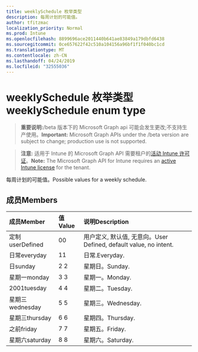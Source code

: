 ```yaml
---
title: weeklySchedule 枚举类型
description: 每周计划的可能值。
author: tfitzmac
localization_priority: Normal
ms.prod: Intune
ms.openlocfilehash: 8899696ace2011440b641ae83849a179dbfd6438
ms.sourcegitcommit: 0ce657622f42c510a104156a96bf1f1f040bc1cd
ms.translationtype: MT
ms.contentlocale: zh-CN
ms.lasthandoff: 04/24/2019
ms.locfileid: "32555036"
---
```

# <a name="weeklyschedule-enum-type"></a><span data-ttu-id="f937b-103">weeklySchedule 枚举类型</span><span class="sxs-lookup"><span data-stu-id="f937b-103">weeklySchedule enum type</span></span>

> <span data-ttu-id="f937b-104">**重要说明:**/beta 版本下的 Microsoft Graph api 可能会发生更改;不支持生产使用。</span><span class="sxs-lookup"><span data-stu-id="f937b-104">**Important:** Microsoft Graph APIs under the /beta version are subject to change; production use is not supported.</span></span>

> <span data-ttu-id="f937b-105">**注意:** 适用于 Intune 的 Microsoft Graph API 需要租户的[活动 Intune 许可证](https://go.microsoft.com/fwlink/?linkid=839381)。</span><span class="sxs-lookup"><span data-stu-id="f937b-105">**Note:** The Microsoft Graph API for Intune requires an [active Intune license](https://go.microsoft.com/fwlink/?linkid=839381) for the tenant.</span></span>

<span data-ttu-id="f937b-106">每周计划的可能值。</span><span class="sxs-lookup"><span data-stu-id="f937b-106">Possible values for a weekly schedule.</span></span>

## <a name="members"></a><span data-ttu-id="f937b-107">成员</span><span class="sxs-lookup"><span data-stu-id="f937b-107">Members</span></span>
|<span data-ttu-id="f937b-108">成员</span><span class="sxs-lookup"><span data-stu-id="f937b-108">Member</span></span>|<span data-ttu-id="f937b-109">值</span><span class="sxs-lookup"><span data-stu-id="f937b-109">Value</span></span>|<span data-ttu-id="f937b-110">说明</span><span class="sxs-lookup"><span data-stu-id="f937b-110">Description</span></span>|
|:---|:---|:---|
|<span data-ttu-id="f937b-111">定制</span><span class="sxs-lookup"><span data-stu-id="f937b-111">userDefined</span></span>|<span data-ttu-id="f937b-112">0</span><span class="sxs-lookup"><span data-stu-id="f937b-112">0</span></span>|<span data-ttu-id="f937b-113">用户定义, 默认值, 无意向。</span><span class="sxs-lookup"><span data-stu-id="f937b-113">User Defined, default value, no intent.</span></span>|
|<span data-ttu-id="f937b-114">日常</span><span class="sxs-lookup"><span data-stu-id="f937b-114">everyday</span></span>|<span data-ttu-id="f937b-115">1</span><span class="sxs-lookup"><span data-stu-id="f937b-115">1</span></span>|<span data-ttu-id="f937b-116">日常.</span><span class="sxs-lookup"><span data-stu-id="f937b-116">Everyday.</span></span>|
|<span data-ttu-id="f937b-117">日</span><span class="sxs-lookup"><span data-stu-id="f937b-117">sunday</span></span>|<span data-ttu-id="f937b-118">2 </span><span class="sxs-lookup"><span data-stu-id="f937b-118">2</span></span>|<span data-ttu-id="f937b-119">星期日。</span><span class="sxs-lookup"><span data-stu-id="f937b-119">Sunday.</span></span>|
|<span data-ttu-id="f937b-120">星期一</span><span class="sxs-lookup"><span data-stu-id="f937b-120">monday</span></span>|<span data-ttu-id="f937b-121">3 </span><span class="sxs-lookup"><span data-stu-id="f937b-121">3</span></span>|<span data-ttu-id="f937b-122">星期一。</span><span class="sxs-lookup"><span data-stu-id="f937b-122">Monday.</span></span>|
|<span data-ttu-id="f937b-123">2001</span><span class="sxs-lookup"><span data-stu-id="f937b-123">tuesday</span></span>|<span data-ttu-id="f937b-124">4 </span><span class="sxs-lookup"><span data-stu-id="f937b-124">4</span></span>|<span data-ttu-id="f937b-125">星期二。</span><span class="sxs-lookup"><span data-stu-id="f937b-125">Tuesday.</span></span>|
|<span data-ttu-id="f937b-126">星期三</span><span class="sxs-lookup"><span data-stu-id="f937b-126">wednesday</span></span>|<span data-ttu-id="f937b-127">5 </span><span class="sxs-lookup"><span data-stu-id="f937b-127">5</span></span>|<span data-ttu-id="f937b-128">星期三。</span><span class="sxs-lookup"><span data-stu-id="f937b-128">Wednesday.</span></span>|
|<span data-ttu-id="f937b-129">星期三</span><span class="sxs-lookup"><span data-stu-id="f937b-129">thursday</span></span>|<span data-ttu-id="f937b-130">6 </span><span class="sxs-lookup"><span data-stu-id="f937b-130">6</span></span>|<span data-ttu-id="f937b-131">星期四。</span><span class="sxs-lookup"><span data-stu-id="f937b-131">Thursday.</span></span>|
|<span data-ttu-id="f937b-132">之前</span><span class="sxs-lookup"><span data-stu-id="f937b-132">friday</span></span>|<span data-ttu-id="f937b-133">7 </span><span class="sxs-lookup"><span data-stu-id="f937b-133">7</span></span>|<span data-ttu-id="f937b-134">星期五。</span><span class="sxs-lookup"><span data-stu-id="f937b-134">Friday.</span></span>|
|<span data-ttu-id="f937b-135">星期六</span><span class="sxs-lookup"><span data-stu-id="f937b-135">saturday</span></span>|<span data-ttu-id="f937b-136">8 </span><span class="sxs-lookup"><span data-stu-id="f937b-136">8</span></span>|<span data-ttu-id="f937b-137">星期六。</span><span class="sxs-lookup"><span data-stu-id="f937b-137">Saturday.</span></span>|





